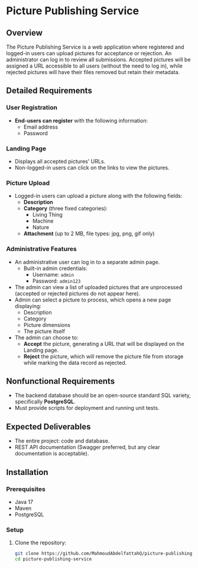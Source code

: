 # Picture Publishing Service

## Overview

The Picture Publishing Service is a web application where registered and logged-in users can upload pictures for acceptance or rejection. An administrator can log in to review all submissions. Accepted pictures will be assigned a URL accessible to all users (without the need to log in), while rejected pictures will have their files removed but retain their metadata.

## Detailed Requirements

### User Registration
- **End-users can register** with the following information:
  - Email address
  - Password

### Landing Page
- Displays all accepted pictures' URLs.
- Non-logged-in users can click on the links to view the pictures.

### Picture Upload
- Logged-in users can upload a picture along with the following fields:
  - **Description**
  - **Category** (three fixed categories):
    - Living Thing
    - Machine
    - Nature
  - **Attachment** (up to 2 MB, file types: jpg, png, gif only)

### Administrative Features
- An administrative user can log in to a separate admin page.
  - Built-in admin credentials:
    - Username: `admin`
    - Password: `admin123`
- The admin can view a list of uploaded pictures that are unprocessed (accepted or rejected pictures do not appear here).
- Admin can select a picture to process, which opens a new page displaying:
  - Description
  - Category
  - Picture dimensions
  - The picture itself
- The admin can choose to:
  - **Accept** the picture, generating a URL that will be displayed on the Landing page.
  - **Reject** the picture, which will remove the picture file from storage while marking the data record as rejected.

## Nonfunctional Requirements
- The backend database should be an open-source standard SQL variety, specifically **PostgreSQL**.
- Must provide scripts for deployment and running unit tests.

## Expected Deliverables
- The entire project: code and database.
- REST API documentation (Swagger preferred, but any clear documentation is acceptable).

## Installation

### Prerequisites
- Java 17
- Maven
- PostgreSQL

### Setup
1. Clone the repository:
   ```bash
   git clone https://github.com/MahmoudAbdelfattahQ/picture-publishing-service.git
   cd picture-publishing-service

